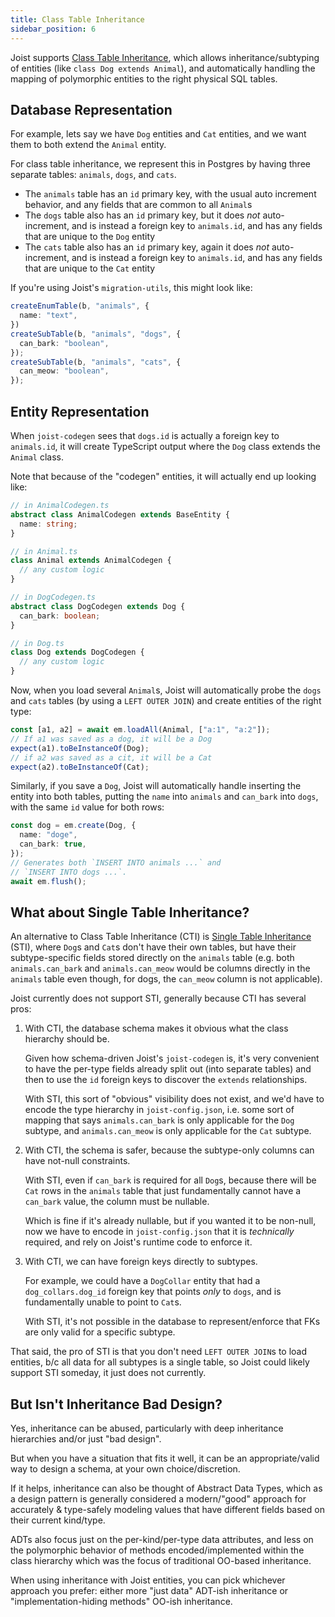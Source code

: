 ```yaml
---
title: Class Table Inheritance
sidebar_position: 6
---
```


Joist supports [Class Table Inheritance](https://www.martinfowler.com/eaaCatalog/classTableInheritance.html), which allows inheritance/subtyping of entities (like `class Dog extends Animal`), and automatically handling the mapping of polymorphic entities to the right physical SQL tables.

## Database Representation

For example, lets say we have `Dog` entities and `Cat` entities, and we want them to both extend the `Animal` entity.

For class table inheritance, we represent this in Postgres by having three separate tables: `animals`, `dogs`, and `cats`.

* The `animals` table has an `id` primary key, with the usual auto increment behavior, and any fields that are common to all `Animal`s
* The `dogs` table also has an `id` primary key, but it does _not_ auto-increment, and is instead a foreign key to `animals.id`, and has any fields that are unique to the `Dog` entity
* The `cats` table also has an `id` primary key, again it does _not_ auto-increment, and is instead a foreign key to `animals.id`, and has any fields that are unique to the `Cat` entity

If you're using Joist's `migration-utils`, this might look like:

```typescript
createEnumTable(b, "animals", {
  name: "text",
})
createSubTable(b, "animals", "dogs", {
  can_bark: "boolean",
});
createSubTable(b, "animals", "cats", {
  can_meow: "boolean",
});
```

## Entity Representation

When `joist-codegen` sees that `dogs.id` is actually a foreign key to `animals.id`, it will create TypeScript output where the `Dog` class extends the `Animal` class.

Note that because of the "codegen" entities, it will actually end up looking like:

```typescript
// in AnimalCodegen.ts
abstract class AnimalCodegen extends BaseEntity {
  name: string;
}

// in Animal.ts
class Animal extends AnimalCodegen {
  // any custom logic
}

// in DogCodegen.ts
abstract class DogCodegen extends Dog {
  can_bark: boolean;
}

// in Dog.ts
class Dog extends DogCodegen {
  // any custom logic
}
```

Now, when you load several `Animal`s, Joist will automatically probe the `dogs` and `cats` tables (by using a `LEFT OUTER JOIN`) and create entities of the right type:

```typescript
const [a1, a2] = await em.loadAll(Animal, ["a:1", "a:2"]);
// If a1 was saved as a dog, it will be a Dog
expect(a1).toBeInstanceOf(Dog);
// if a2 was saved as a cit, it will be a Cat
expect(a2).toBeInstanceOf(Cat);
``` 

Similarly, if you save a `Dog`, Joist will automatically handle inserting the entity into both tables, putting the `name` into `animals` and `can_bark` into `dogs`, with the same `id` value for both rows:

```typescript
const dog = em.create(Dog, {
  name: "doge",
  can_bark: true,
});
// Generates both `INSERT INTO animals ...` and
// `INSERT INTO dogs ...`.
await em.flush();
```

## What about Single Table Inheritance?

An alternative to Class Table Inheritance (CTI) is [Single Table Inheritance](https://www.martinfowler.com/eaaCatalog/singleTableInheritance.html) (STI), where `Dog`s and `Cat`s don't have their own tables, but have their subtype-specific fields stored directly on the `animals` table (e.g. both `animals.can_bark` and `animals.can_meow` would be columns directly in the `animals` table even though, for dogs, the `can_meow` column is not applicable).

Joist currently does not support STI, generally because CTI has several pros:

1. With CTI, the database schema makes it obvious what the class hierarchy should be.

   Given how schema-driven Joist's `joist-codegen` is, it's very convenient to have the per-type fields already split out (into separate tables) and then to use the `id` foreign keys to discover the `extends` relationships.

   With STI, this sort of "obvious" visibility does not exist, and we'd have to encode the type hierarchy in `joist-config.json`, i.e. some sort of mapping that says `animals.can_bark` is only applicable for the `Dog` subtype, and `animals.can_meow` is only applicable for the `Cat` subtype.

2. With CTI, the schema is safer, because the subtype-only columns can have not-null constraints.

   With STI, even if `can_bark` is required for all `Dog`s, because there will be `Cat` rows in the `animals` table that just fundamentally cannot have a `can_bark` value, the column must be nullable.

   Which is fine if it's already nullable, but if you wanted it to be non-null, now we have to encode in `joist-config.json` that it is _technically_ required, and rely on Joist's runtime code to enforce it.

3. With CTI, we can have foreign keys directly to subtypes.

   For example, we could have a `DogCollar` entity that had a `dog_collars.dog_id` foreign key that points _only_ to `dogs`, and is fundamentally unable to point to `Cat`s.

   With STI, it's not possible in the database to represent/enforce that FKs are only valid for a specific subtype.

That said, the pro of STI is that you don't need `LEFT OUTER JOIN`s to load entities, b/c all data for all subtypes is a single table, so Joist could likely support STI someday, it just does not currently.

## But Isn't Inheritance Bad Design?

Yes, inheritance can be abused, particularly with deep inheritance hierarchies and/or just "bad design".

But when you have a situation that fits it well, it can be an appropriate/valid way to design a schema, at your own choice/discretion.

If it helps, inheritance can also be thought of Abstract Data Types, which as a design pattern is generally considered a modern/"good" approach for accurately & type-safely modeling values that have different fields based on their current kind/type.

ADTs also focus just on the per-kind/per-type data attributes, and less on the polymorphic behavior of methods encoded/implemented within the class hierarchy which was the focus of traditional OO-based inheritance.

When using inheritance with Joist entities, you can pick whichever approach you prefer: either more "just data" ADT-ish inheritance or "implementation-hiding methods" OO-ish inheritance.


